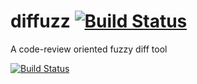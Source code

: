 # diffuzz [![Build Status](https://travis-ci.org/ylmrx/diffuzz.svg?branch=master)](https://travis-ci.org/ylmrx/diffuzz)

A code-review oriented fuzzy diff tool 

[![Build Status](https://travis-ci.org/ylmrx/diffuzz.svg?branch=master)](https://travis-ci.org/ylmrx/diffuzz)
